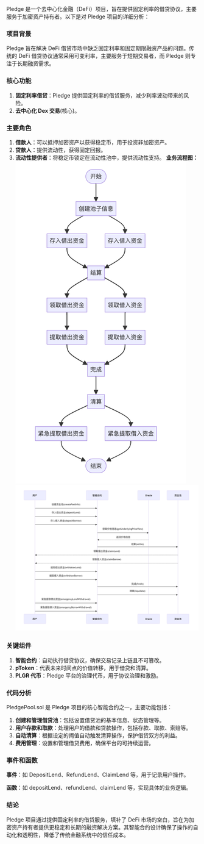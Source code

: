 
Pledge 是一个去中心化金融（DeFi）项目，旨在提供固定利率的借贷协议，主要服务于加密资产持有者。以下是对 Pledge 项目的详细分析：

### 项目背景

Pledge 旨在解决 DeFi 借贷市场中缺乏固定利率和固定期限融资产品的问题。传统的 DeFi 借贷协议通常采用可变利率，主要服务于短期交易者，而 Pledge 则专注于长期融资需求。

### 核心功能

1. **固定利率借贷**：Pledge 提供固定利率的借贷服务，减少利率波动带来的风险。
2. **去中心化 Dex 交易**(核心)。

### 主要角色

1. **借款人**：可以抵押加密资产以获得稳定币，用于投资非加密资产。
2. **贷款人**：提供流动性，获得固定回报。
3. **流动性提供者**：将稳定币锁定在流动性池中，提供流动性支持。
**业务流程图：**
![](images/1.png)
![](images/2.png)

### 关键组件

1. **智能合约**：自动执行借贷协议，确保交易记录上链且不可篡改。
2. **pToken**：代表未来时间点的价值转移，用于借贷和清算。
3. **PLGR 代币**：Pledge 平台的治理代币，用于协议治理和激励。

### 代码分析

PledgePool.sol 是 Pledge 项目的核心智能合约之一，主要功能包括：

1. **创建和管理借贷池**：包括设置借贷池的基本信息、状态管理等。
2. **用户存款和取款**：处理用户的借款和贷款操作，包括存款、取款、索赔等。
3. **自动清算**：根据设定的阈值自动触发清算操作，保护借贷双方的利益。
4. **费用管理**：设置和管理借贷费用，确保平台的可持续运营。

### 事件和函数

**事件**：如 DepositLend、RefundLend、ClaimLend 等，用于记录用户操作。

**函数**：如 depositLend、refundLend、claimLend 等，实现具体的业务逻辑。

### 结论

Pledge 项目通过提供固定利率的借贷服务，填补了 DeFi 市场的空白，旨在为加密资产持有者提供更稳定和长期的融资解决方案。其智能合约设计确保了操作的自动化和透明性，降低了传统金融系统中的信任成本。
